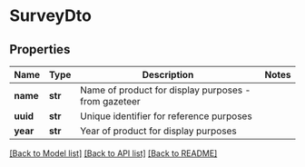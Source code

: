 # SurveyDto

## Properties
Name | Type | Description | Notes
------------ | ------------- | ------------- | -------------
**name** | **str** | Name of product for display purposes - from gazeteer | 
**uuid** | **str** | Unique identifier for reference purposes | 
**year** | **str** | Year of product for display purposes | 

[[Back to Model list]](../README.md#documentation-for-models) [[Back to API list]](../README.md#documentation-for-api-endpoints) [[Back to README]](../README.md)


